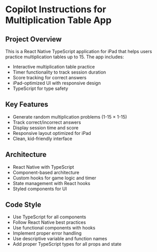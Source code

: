 # Copilot Instructions for Multiplication Table App

<!-- Use this file to provide workspace-specific custom instructions to Copilot. For more details, visit https://code.visualstudio.com/docs/copilot/copilot-customization#_use-a-githubcopilotinstructionsmd-file -->

## Project Overview
This is a React Native TypeScript application for iPad that helps users practice multiplication tables up to 15. The app includes:

- Interactive multiplication table practice
- Timer functionality to track session duration
- Score tracking for correct answers
- iPad-optimized UI with responsive design
- TypeScript for type safety

## Key Features
- Generate random multiplication problems (1-15 × 1-15)
- Track correct/incorrect answers
- Display session time and score
- Responsive layout optimized for iPad
- Clean, kid-friendly interface

## Architecture
- React Native with TypeScript
- Component-based architecture
- Custom hooks for game logic and timer
- State management with React hooks
- Styled components for UI

## Code Style
- Use TypeScript for all components
- Follow React Native best practices
- Use functional components with hooks
- Implement proper error handling
- Use descriptive variable and function names
- Add proper TypeScript types for all props and state

